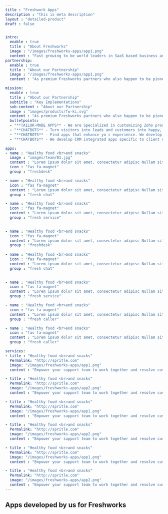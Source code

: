 ```yaml
---
title : "Freshwork Apps"
description : "this is meta description"
layout : "detailed-product"
draft : false


intro:
  enable : true
  title : "About Freshworks"
  image : "/images/freshworks-apps/app1.png"
  content : "Fast growing to be world leaders in SaaS based business and customer engagement solutions.<br> Freshworks is aiming to ease the entire lifecycle of business continuity and enhance workflow around sales, support, customer engagement and many more. Serving business of all sized ranging from enterprises to start ups."
partnership:
  enable : true
  title : "About our Partnership"
  image : "/images/freshworks-apps/app1.png"
  content : "As premium Freshworks partners who also happen to be pioneers in their partners program.<br> We enjoy the challenge of delivering solutions to an assortment of requirement domains. We are now beaming to be your best choice for Freshworks based custom development or marketplace plug-ins. Catch a glimpse of our portfolio."    

mission:
  enable : true
  title : "About our Partnership"
  subtitle : "Key Implementations"
  sub-content : "About our Partnership"
  image : "images/products/fw-ki.svg"
  content : "As premium Freshworks partners who also happen to be pioneers in their partners program, we enjoy the challenge of delivering solutions to an assortment of requirement domains. We are now beaming to be your best choice for Freshworks based custom development or marketplace plug-ins. Catch a glimpse of our portfolio."
  bulletpoints:
  - "**TAILOR-MADE APPS** - We are Specialized in customizing Zoho product THE WAY YOU SEE FIT. We deliver tailored features to your specific business needs."
  - "**CHATBOTS** - Turn visitors into leads and customers into happy, engaged users. We develop both decision tree and AI-driven chatbots.  "
  - "**CHATBOTS** - Find apps that enhance yo s experience. We develop and publish apps on the Freshworks marketplace that collaborates between multiple systems."
  - "**CHATBOTS** - We develop CRM integrated apps specific to client needs.All our apps developed through this partnership communicate through Zoho API and data."

apps:
- name : "Healthy food <br>and snacks"
  image : "images/team/01.jpg"
  content : "Lorem ipsum dolor sit amet, consectetur adipisc Nullam sit vel egestas in. Duis orci, suspendisse nec phasellus sapien natoque"
  icon : "fas fa-magnet"
  group : "freshdesk"

- name : "Healthy food <br>and snacks"
  icon : "fas fa-magnet"
  content : "Lorem ipsum dolor sit amet, consectetur adipisc Nullam sit vel egestas in. Duis orci, suspendisse nec phasellus sapien natoque"
  group : "fresh chat"

- name : "Healthy food <br>and snacks"
  icon : "fas fa-magnet"
  content : "Lorem ipsum dolor sit amet, consectetur adipisc Nullam sit vel egestas in. Duis orci, suspendisse nec phasellus sapien natoque"
  group : "fresh service"

    
- name : "Healthy food <br>and snacks"
  icon : "fas fa-magnet"
  content : "Lorem ipsum dolor sit amet, consectetur adipisc Nullam sit vel egestas in. Duis orci, suspendisse nec phasellus sapien natoque"
  group : "freshdesk"
    
- name : "Healthy food <br>and snacks"
  icon : "fas fa-magnet"
  content : "Lorem ipsum dolor sit amet, consectetur adipisc Nullam sit vel egestas in. Duis orci, suspendisse nec phasellus sapien natoque"
  group : "fresh chat"

    
- name : "Healthy food <br>and snacks"
  icon : "fas fa-magnet"
  content : "Lorem ipsum dolor sit amet, consectetur adipisc Nullam sit vel egestas in. Duis orci, suspendisse nec phasellus sapien natoque"
  group : "fresh service"

- name : "Healthy food <br>and snacks"
  icon : "fas fa-magnet"
  content : "Lorem ipsum dolor sit amet, consectetur adipisc Nullam sit vel egestas in. Duis orci, suspendisse nec phasellus sapien natoque"
  group : "fresh caller"

- name : "Healthy food <br>and snacks"
  icon : "fas fa-magnet"
  content : "Lorem ipsum dolor sit amet, consectetur adipisc Nullam sit vel egestas in. Duis orci, suspendisse nec phasellus sapien natoque"
  group : "fresh caller"

services:
- title : "Healthy food <br>and snacks"
  Permalink: "http://spritle.com"
  image: "/images/freshworks-apps/app1.png"
  content : "Empower your support team to work together and resolve customer issues faster."

- title : "Healthy food <br>and snacks"
  Permalink: "http://spritle.com"
  image: "/images/freshworks-apps/app2.png"
  content : "Empower your support team to work together and resolve customer issues faster."

- title : "Healthy food <br>and snacks"
  Permalink: "http://spritle.com"
  image: "/images/freshworks-apps/app1.png"
  content : "Empower your support team to work together and resolve customer issues faster."

- title : "Healthy food <br>and snacks"
  Permalink: "http://spritle.com"
  image: "/images/freshworks-apps/app2.png"
  content : "Empower your support team to work together and resolve customer issues faster."

- title : "Healthy food <br>and snacks"
  Permalink: "http://spritle.com"
  image: "/images/freshworks-apps/app1.png"
  content : "Empower your support team to work together and resolve customer issues faster."

- title : "Healthy food <br>and snacks"
  Permalink: "http://spritle.com"
  image: "/images/freshworks-apps/app2.png"
  content : "Empower your support team to work together and resolve customer issues faster."
---
```


## Apps developed **by us for Freshworks**
